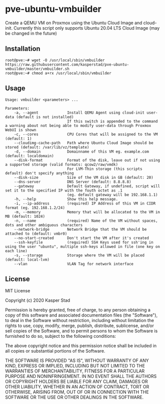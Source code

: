# pve-ubuntu-vmbuilder

Create a QEMU VM on Proxmox using the Ubuntu Cloud Image and cloud-init.
Currently this script only supports Ubuntu 20.04 LTS Cloud Image (may be changed in the future)

## Installation

```shell
root@pve:~# wget -O /usr/local/sbin/vmbuilder https://raw.githubusercontent.com/kasperstad/pve-ubuntu-vmbuilder/master/vmbuilder.sh
root@pve:~# chmod a+rx /usr/local/sbin/vmbuilder
```

## Usage

```shell
Usage: vmbuilder <parameters> ...

Parameters:
    -a, --agent             Install QEMU Agent using cloud-init user-data (default is not installed)
                            If this switch is appended to the command a warning about not being able to modify user-data through Proxmox WebUI is shown
    -c, --cores             CPU Cores that will be assigned to the VM (default: 1)
    --cloudimg-cache-path   Path where Ubuntu Cloud Image should be stored (default: /var/lib/vz/template)
    -d, --domain            Domainname of this VM eg. example.com (default: localdomain)
    --disk-format           Format of the disk, leave out if not using a supported storage (valid formats: qcow2/raw/vmdk)
                            For LVM-Thin storage (this scripts default) don't specify anything
    --disk-size             Size of the VM disk in GB (default: 20)
    --dns-server            DNS Server (default: 8.8.8.8)
    --gateway               Default Gateway, if undefined, script will set it to the specified IP with the fouth octet as .1
                            (eg. default gateway will be 192.168.1.1)
    -h, --help              Show this help message.
    -i, --ip-address        (required) IP Address of this VM in CIDR format (eg. 192.168.1.2/24)
    -m, --memory            Memory that will be allocated to the VM in MB (default: 1024)
    -n, --name              (required) Name of the VM without spaces, dots and other ambiguous characters
    --network-bridge        Network Bridge that the VM should be attached to (default: vmbr0)
    --no-start-created      Don't start the VM after it's created
    --ssh-keyfile           (required) SSH Keys used for ssh'ing in using the user "ubuntu", multiple ssh-keys allowed in file (one key on each line)
    -s, --storage           Storage where the VM will be placed (default: local-lvm)
    --vlan                  VLAN Tag for network interface
```

## License

MIT License

Copyright (c) 2020 Kasper Stad

Permission is hereby granted, free of charge, to any person obtaining a copy
of this software and associated documentation files (the "Software"), to deal
in the Software without restriction, including without limitation the rights
to use, copy, modify, merge, publish, distribute, sublicense, and/or sell
copies of the Software, and to permit persons to whom the Software is
furnished to do so, subject to the following conditions:

The above copyright notice and this permission notice shall be included in all
copies or substantial portions of the Software.

THE SOFTWARE IS PROVIDED "AS IS", WITHOUT WARRANTY OF ANY KIND, EXPRESS OR
IMPLIED, INCLUDING BUT NOT LIMITED TO THE WARRANTIES OF MERCHANTABILITY,
FITNESS FOR A PARTICULAR PURPOSE AND NONINFRINGEMENT. IN NO EVENT SHALL THE
AUTHORS OR COPYRIGHT HOLDERS BE LIABLE FOR ANY CLAIM, DAMAGES OR OTHER
LIABILITY, WHETHER IN AN ACTION OF CONTRACT, TORT OR OTHERWISE, ARISING FROM,
OUT OF OR IN CONNECTION WITH THE SOFTWARE OR THE USE OR OTHER DEALINGS IN THE
SOFTWARE.
